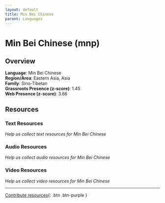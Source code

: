 ```yaml
---
layout: default
title: Min Bei Chinese
parent: Languages
---
```


# Min Bei Chinese (mnp)

## Overview

**Language**: Min Bei Chinese  
**Region/Area**: Eastern Asia, Asia  
**Family**: Sino-Tibetan  
**Grassroots Presence (z-score)**: 1.45  
**Web Presence (z-score)**: 3.66  

## Resources

### Text Resources
*Help us collect text resources for Min Bei Chinese*

### Audio Resources
*Help us collect audio resources for Min Bei Chinese*

### Video Resources
*Help us collect video resources for Min Bei Chinese*

---

[Contribute resources](https://forms.office.com/e/1SfLJx3u1r){: .btn .btn-purple }
